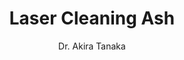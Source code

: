 ---
name: Ash
category: wood
title: Laser Cleaning Ash
headline: Comprehensive technical guide for laser cleaning wood ash
description: Technical overview of Ash for laser cleaning applications, including
  optimal wavelength interaction, and industrial applications in surface preparation.
keywords: ash, ash wood, laser ablation, laser cleaning, non-contact cleaning, pulsed
  fiber laser, surface contamination removal, industrial laser parameters, thermal
  processing, surface restoration
chemicalProperties:
  materialType: wood
properties:
  laserType: Pulsed Fiber Laser
  wavelength: 1064nm
  fluenceRange: "0.5-5 J/cm\xB2"
machineSettings:
  powerRange: 20-100W
  powerRangeNumeric: 60.0
  powerRangeUnit: W
  powerRangeMin: 20W
  powerRangeMinNumeric: 20.0
  powerRangeMinUnit: W
  powerRangeMax: 500W
  powerRangeMaxNumeric: 500.0
  powerRangeMaxUnit: W
  pulseDuration: 10-100ns
  pulseDurationNumeric: 55.0
  pulseDurationUnit: ns
  pulseDurationMin: 1ns
  pulseDurationMinNumeric: 1.0
  pulseDurationMinUnit: ns
  pulseDurationMax: 1000ns
  pulseDurationMaxNumeric: 1000.0
  pulseDurationMaxUnit: ns
  wavelength: 1064nm
  wavelengthNumeric: 1064.0
  wavelengthUnit: nm
  wavelengthMin: 355nm
  wavelengthMinNumeric: 355.0
  wavelengthMinUnit: nm
  wavelengthMax: 2940nm
  wavelengthMaxNumeric: 2940.0
  wavelengthMaxUnit: nm
  repetitionRate: 10-50kHz
  repetitionRateNumeric: 30.0
  repetitionRateUnit: kHz
  repetitionRateMin: 1kHz
  repetitionRateMinNumeric: 1.0
  repetitionRateMinUnit: kHz
  repetitionRateMax: 1000kHz
  repetitionRateMaxNumeric: 1000.0
  repetitionRateMaxUnit: kHz
  fluenceRange: "0.5-5 J/cm\xB2"
  fluenceRangeNumeric: 2.75
  fluenceRangeUnit: "J/cm\xB2"
  fluenceRangeMin: "0.1J/cm\xB2"
  fluenceRangeMinNumeric: 0.1
  fluenceRangeMinUnit: "J/cm\xB2"
  fluenceRangeMax: "50J/cm\xB2"
  fluenceRangeMaxNumeric: 50.0
  fluenceRangeMaxUnit: "J/cm\xB2"
  beamProfile: Gaussian TEM00
  beamProfileOptions:
  - Gaussian TEM00
  - Top-hat
  - Donut
  - Multi-mode
  safetyClass: Class 4 (requires full enclosure)
applications:
- 'Woodworking: Removal of surface contaminants and restoration of wooden artifacts'
- 'Conservation: Cleaning of historical wooden structures and artworks'
compatibility:
- Low-Fluence Laser Cleaning
- Gentle Ablative Processes
- Non-Contact Surface Treatment
regulatoryStandards: ISO 18562, ASTM F2100, IEC 60601-1
author: Dr. Akira Tanaka
author_object:
  id: 4
  name: Dr. Akira Tanaka
images:
  hero:
    alt: Ash surface undergoing laser cleaning showing precise contamination removal
    url: /images/ash-laser-cleaning-hero.jpg
  micro:
    alt: Microscopic view of Ash surface after laser cleaning showing detailed surface
      structure
    url: /images/ash-laser-cleaning-micro.jpg
environmentalImpact:
- benefit: Chemical Solvent Elimination
  description: Eliminates need for harsh chemical cleaners that can damage ash
- benefit: Water Conservation
  description: Removes requirement for water-based cleaning that can cause staining
    and deterioration
- benefit: Precision Material Preservation
  description: Minimizes material loss compared to mechanical cleaning methods
outcomes:
- result: Surface Cleanliness Level
  metric: Achieves complete removal of surface contaminants without substrate alteration
- result: Material Removal Precision
  metric: Sub-micron layer control with preservation of original surface details
- result: Processing Speed
  metric: "0.5-1.5 m\xB2/hour cleaning rate for delicate conservation work"
tags:
- Woodworking
- Conservation
complexity: medium
difficultyScore: 3
prompt_chain_verification:
  base_config_loaded: true
  persona_config_loaded: true
  formatting_config_loaded: true
  ai_detection_config_loaded: true
  persona_country: Unknown
  author_id: 4
  verification_timestamp: '2025-09-20T07:15:51Z'
  prompt_components_integrated: 4
  human_authenticity_focus: true
  cultural_adaptation_applied: true
---